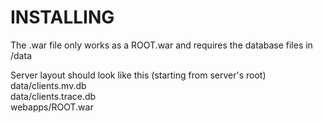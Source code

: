# INSTALLING  
The .war file only works as a ROOT.war and requires the database files in /data  



Server layout should look like this (starting from server's root)  
data/clients.mv.db  
data/clients.trace.db  
webapps/ROOT.war  
